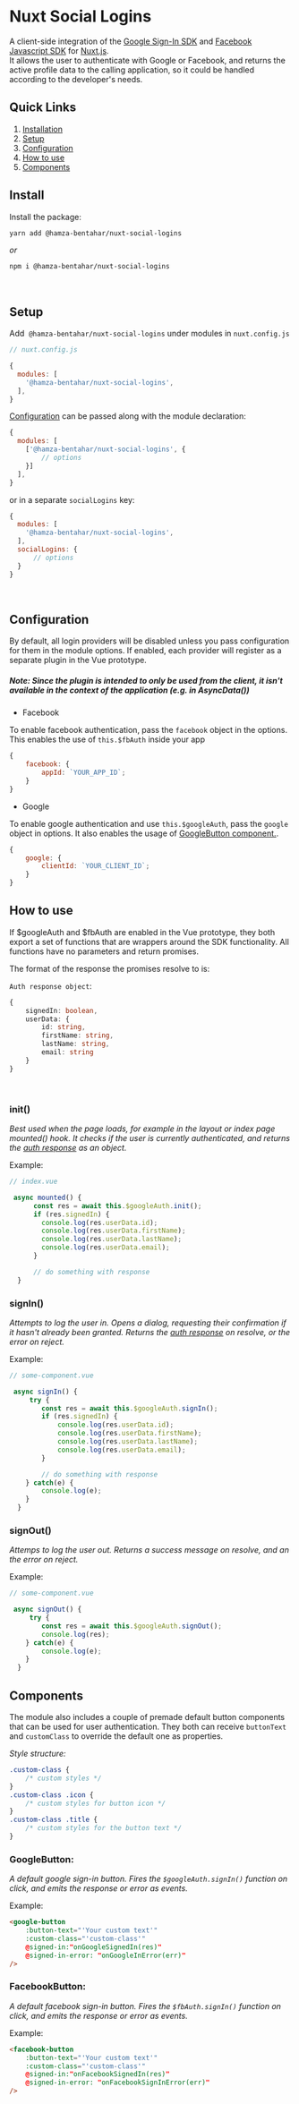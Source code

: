 # Nuxt Social Logins

A client-side integration of the [Google Sign-In SDK](https://developers.google.com/identity/sign-in/web/sign-in) and [Facebook Javascript SDK](https://developers.facebook.com/docs/javascript/) for [Nuxt.js](https://nuxtjs.org/).  
It allows the user to authenticate with Google or Facebook, and returns the active profile data to the calling application, so it could be handled according to the developer's needs.

## Quick Links

1. [Installation](#install)
2. [Setup](#setup)
3. [Configuration](#config)
4. [How to use](#usage)
5. [Components](#components)
 
## <a id="install"></a>Install

Install the package:

```sh
yarn add @hamza-bentahar/nuxt-social-logins
```

_or_

```sh
npm i @hamza-bentahar/nuxt-social-logins
```

<br/>

## <a id="setup"></a>Setup

Add  `@hamza-bentahar/nuxt-social-logins` under modules in `nuxt.config.js`

```js
// nuxt.config.js

{
  modules: [
    '@hamza-bentahar/nuxt-social-logins',
  ],
}
```

[Configuration](#options) can be passed along with the module declaration:

```js
{
  modules: [
    ['@hamza-bentahar/nuxt-social-logins', {
        // options
    }]
  ],
}
```

or in a separate `socialLogins` key:

```js
{
  modules: [
    '@hamza-bentahar/nuxt-social-logins',
  ],
  socialLogins: {
      // options
  }
}
```

<br/>

## <a id="config"></a>Configuration

By default, all login providers will be disabled unless you pass configuration for them in the module options. If enabled, each provider will register as a separate plugin in the Vue prototype.

##### Note: Since the plugin is intended to only be used from the client, it isn't available in the context of the application (e.g. in AsyncData())

-   Facebook

To enable facebook authentication, pass the `facebook` object in the options. This enables the use of `this.$fbAuth` inside your app

```js
{
	facebook: {
		appId: `YOUR_APP_ID`;
	}
}
```

-   Google

To enable google authentication and use `this.$googleAuth`, pass the `google` object in options. It also enables the usage of [GoogleButton component.](#components).

```js
{
	google: {
		clientId: `YOUR_CLIENT_ID`;
	}
}
```

## <a id="usage"></a>How to use

If $googleAuth and $fbAuth are enabled in the Vue prototype, they both export a set of functions that are wrappers around the SDK functionality. All functions have no parameters and return promises.

The format of the response the promises resolve to is:

<a id="auth-res"></a>`Auth response object`:

```ts
{
    signedIn: boolean,
    userData: {
        id: string,
        firstName: string,
        lastName: string,
        email: string
    }
}
```

<br/>  

### init()

*Best used when the page loads, for example in the layout or index page mounted() hook. It checks if the user is currently authenticated, and returns the [auth response](#auth-res) as an object.*

Example:

```ts
// index.vue

 async mounted() {
      const res = await this.$googleAuth.init();
      if (res.signedIn) {
        console.log(res.userData.id);
        console.log(res.userData.firstName);
        console.log(res.userData.lastName);
        console.log(res.userData.email);
      }

      // do something with response
  }
```

### signIn()

*Attempts to log the user in. Opens a dialog, requesting their confirmation if it hasn't already been granted. Returns the [auth response](#auth-res) on resolve, or the error on reject.*

Example:

```ts
// some-component.vue

 async signIn() {
     try {
        const res = await this.$googleAuth.signIn();
        if (res.signedIn) {
            console.log(res.userData.id);
            console.log(res.userData.firstName);
            console.log(res.userData.lastName);
            console.log(res.userData.email);
        }

        // do something with response
    } catch(e) {
        console.log(e);
    }
  }
```

### signOut()

*Attemps to log the user out. Returns a success message on resolve, and an the error on reject.*

Example:
```ts
// some-component.vue

 async signOut() {
     try {
        const res = await this.$googleAuth.signOut();
        console.log(res);
    } catch(e) {
        console.log(e);
    }
  }
```

## <a id="components"></a>Components

The module also includes a couple of premade default button components that can be used for user authentication. They both can receive `buttonText` and `customClass` to override the default one as properties.

*Style structure:*
```css
.custom-class {
    /* custom styles */
}
.custom-class .icon {
    /* custom styles for button icon */
}
.custom-class .title {
    /* custom styles for the button text */
}
```

### GoogleButton:

*A default google sign-in button. Fires the `$googleAuth.signIn()` function on click, and emits the response or error as events.*

Example: 
```html
<google-button 
    :button-text="'Your custom text'" 
    :custom-class="'custom-class'" 
    @signed-in:"onGoogleSignedIn(res)"
    @signed-in-error: "onGoogleInError(err)"
/>
```


### FacebookButton:

*A default facebook sign-in button. Fires the `$fbAuth.signIn()` function on click, and emits the response or error as events.*

Example: 
```html
<facebook-button 
    :button-text="'Your custom text'" 
    :custom-class="'custom-class'" 
    @signed-in:"onFacebookSignedIn(res)"
    @signed-in-error: "onFacebookSignInError(err)"
/>
```





